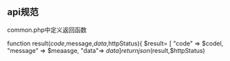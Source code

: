 ## api规范

common.php中定义返回函数

function result($code,$message,$data,$httpStatus){
  $result= [
       "code" => $codel,
       "message" => $meaasge,
       "data"=> $data]
      return json($result,$httpStatus)